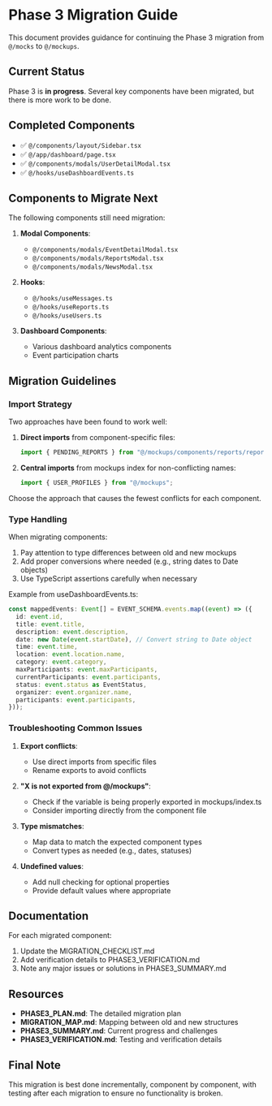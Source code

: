 # Phase 3 Migration Guide

This document provides guidance for continuing the Phase 3 migration from `@/mocks` to `@/mockups`.

## Current Status

Phase 3 is **in progress**. Several key components have been migrated, but there is more work to be done.

## Completed Components

- ✅ `@/components/layout/Sidebar.tsx`
- ✅ `@/app/dashboard/page.tsx`
- ✅ `@/components/modals/UserDetailModal.tsx`
- ✅ `@/hooks/useDashboardEvents.ts`

## Components to Migrate Next

The following components still need migration:

1. **Modal Components**:

   - `@/components/modals/EventDetailModal.tsx`
   - `@/components/modals/ReportsModal.tsx`
   - `@/components/modals/NewsModal.tsx`

2. **Hooks**:

   - `@/hooks/useMessages.ts`
   - `@/hooks/useReports.ts`
   - `@/hooks/useUsers.ts`

3. **Dashboard Components**:
   - Various dashboard analytics components
   - Event participation charts

## Migration Guidelines

### Import Strategy

Two approaches have been found to work well:

1. **Direct imports** from component-specific files:

   ```typescript
   import { PENDING_REPORTS } from "@/mockups/components/reports/reportList";
   ```

2. **Central imports** from mockups index for non-conflicting names:
   ```typescript
   import { USER_PROFILES } from "@/mockups";
   ```

Choose the approach that causes the fewest conflicts for each component.

### Type Handling

When migrating components:

1. Pay attention to type differences between old and new mockups
2. Add proper conversions where needed (e.g., string dates to Date objects)
3. Use TypeScript assertions carefully when necessary

Example from useDashboardEvents.ts:

```typescript
const mappedEvents: Event[] = EVENT_SCHEMA.events.map((event) => ({
  id: event.id,
  title: event.title,
  description: event.description,
  date: new Date(event.startDate), // Convert string to Date object
  time: event.time,
  location: event.location.name,
  category: event.category,
  maxParticipants: event.maxParticipants,
  currentParticipants: event.participants,
  status: event.status as EventStatus,
  organizer: event.organizer.name,
  participants: event.participants,
}));
```

### Troubleshooting Common Issues

1. **Export conflicts**:

   - Use direct imports from specific files
   - Rename exports to avoid conflicts

2. **"X is not exported from @/mockups"**:

   - Check if the variable is being properly exported in mockups/index.ts
   - Consider importing directly from the component file

3. **Type mismatches**:

   - Map data to match the expected component types
   - Convert types as needed (e.g., dates, statuses)

4. **Undefined values**:
   - Add null checking for optional properties
   - Provide default values where appropriate

## Documentation

For each migrated component:

1. Update the MIGRATION_CHECKLIST.md
2. Add verification details to PHASE3_VERIFICATION.md
3. Note any major issues or solutions in PHASE3_SUMMARY.md

## Resources

- **PHASE3_PLAN.md**: The detailed migration plan
- **MIGRATION_MAP.md**: Mapping between old and new structures
- **PHASE3_SUMMARY.md**: Current progress and challenges
- **PHASE3_VERIFICATION.md**: Testing and verification details

## Final Note

This migration is best done incrementally, component by component, with testing after each migration to ensure no functionality is broken.
